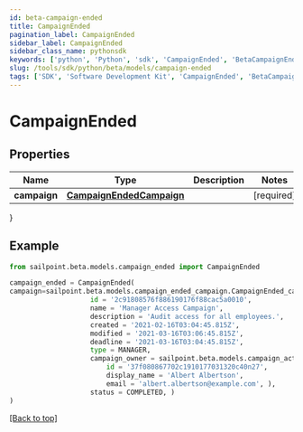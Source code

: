 ```yaml
---
id: beta-campaign-ended
title: CampaignEnded
pagination_label: CampaignEnded
sidebar_label: CampaignEnded
sidebar_class_name: pythonsdk
keywords: ['python', 'Python', 'sdk', 'CampaignEnded', 'BetaCampaignEnded'] 
slug: /tools/sdk/python/beta/models/campaign-ended
tags: ['SDK', 'Software Development Kit', 'CampaignEnded', 'BetaCampaignEnded']
---
```


# CampaignEnded


## Properties

Name | Type | Description | Notes
------------ | ------------- | ------------- | -------------
**campaign** | [**CampaignEndedCampaign**](campaign-ended-campaign) |  | [required]
}

## Example

```python
from sailpoint.beta.models.campaign_ended import CampaignEnded

campaign_ended = CampaignEnded(
campaign=sailpoint.beta.models.campaign_ended_campaign.CampaignEnded_campaign(
                    id = '2c91808576f886190176f88cac5a0010', 
                    name = 'Manager Access Campaign', 
                    description = 'Audit access for all employees.', 
                    created = '2021-02-16T03:04:45.815Z', 
                    modified = '2021-03-16T03:06:45.815Z', 
                    deadline = '2021-03-16T03:04:45.815Z', 
                    type = MANAGER, 
                    campaign_owner = sailpoint.beta.models.campaign_activated_campaign_campaign_owner.CampaignActivated_campaign_campaignOwner(
                        id = '37f080867702c1910177031320c40n27', 
                        display_name = 'Albert Albertson', 
                        email = 'albert.albertson@example.com', ), 
                    status = COMPLETED, )
)

```
[[Back to top]](#) 

